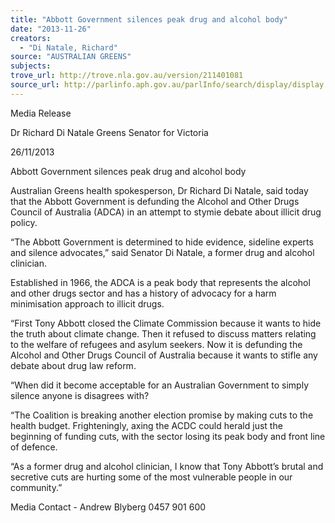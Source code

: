 ```yaml
---
title: "Abbott Government silences peak drug and alcohol body"
date: "2013-11-26"
creators:
  - "Di Natale, Richard"
source: "AUSTRALIAN GREENS"
subjects:
trove_url: http://trove.nla.gov.au/version/211401081
source_url: http://parlinfo.aph.gov.au/parlInfo/search/display/display.w3p;query=Id%3A%22media/pressrel/2865098%22
---
```


 Media Release   

 Dr Richard Di Natale  Greens Senator for Victoria   

 26/11/2013   

 Abbott Government silences peak drug and  alcohol body   

 Australian Greens health spokesperson, Dr Richard Di Natale, said today that the  Abbott Government is defunding the Alcohol and Other Drugs Council of  Australia (ADCA) in an attempt to stymie debate about illicit drug policy.    

 “The Abbott Government is determined to hide evidence, sideline experts and  silence advocates,” said Senator Di Natale, a former drug and alcohol clinician.   

 Established in 1966, the ADCA is a peak body that represents the alcohol and  other drugs sector and has a history of advocacy for a harm minimisation  approach to illicit drugs.   

 “First Tony Abbott closed the Climate Commission because it wants to hide the  truth about climate change. Then it refused to discuss matters relating to the  welfare of refugees and asylum seekers. Now it is defunding the Alcohol and  Other Drugs Council of Australia because it wants to stifle any debate about drug  law reform.   

 “When did it become acceptable for an Australian Government to simply silence  anyone is disagrees with?   

 “The Coalition is breaking another election promise by making cuts to the health  budget. Frighteningly, axing the ACDC could herald just the beginning of funding  cuts, with the sector losing its peak body and front line of defence.   

 “As a former drug and alcohol clinician, I know that Tony Abbott’s brutal and  secretive cuts are hurting some of the most vulnerable people in our community.”   

 Media Contact - Andrew Blyberg 0457 901 600   

